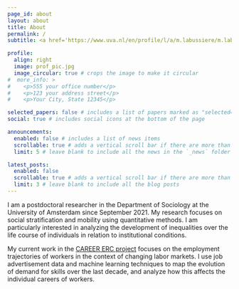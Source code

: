 ```yaml
---
page_id: about
layout: about
title: About
permalink: /
subtitle: <a href='https://www.uva.nl/en/profile/l/a/m.labussiere/m.labussiere.html'>University of Amsterdam</a>. Quantitative Sociologist

profile:
  align: right
  image: prof_pic.jpg
  image_circular: true # crops the image to make it circular
#  more_info: >
#    <p>555 your office number</p>
#    <p>123 your address street</p>
#    <p>Your City, State 12345</p>

selected_papers: false # includes a list of papers marked as "selected={true}"
social: true # includes social icons at the bottom of the page

announcements:
  enabled: false # includes a list of news items
  scrollable: true # adds a vertical scroll bar if there are more than 3 news items
  limit: 5 # leave blank to include all the news in the `_news` folder

latest_posts:
  enabled: false
  scrollable: true # adds a vertical scroll bar if there are more than 3 new posts items
  limit: 3 # leave blank to include all the blog posts
---
```


I am a postdoctoral researcher in the Department of Sociology at the University of Amsterdam since September 2021. My research focuses on social stratification and mobility using quantitative methods. I am particularly interested in analyzing the development of inequalities over the life course of individuals in relation to institutional conditions. 

My current work in the [CAREER ERC project](https://careerproject.eu/) focuses on the employment trajectories of workers in the context of changing labor markets. I use job advertisement data and machine learning techniques to map the evolution of demand for skills over the last decade, and analyze how this affects the individual careers of workers. 
